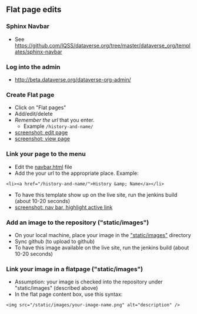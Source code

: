 ## Flat page edits

### Sphinx Navbar

- See https://github.com/IQSS/dataverse.org/tree/master/dataverse_org/templates/sphinx-navbar

### Log into the admin

- http://beta.dataverse.org/dataverse-org-admin/

### Create Flat page

- Click on "Flat pages"
- Add/edit/delete
- *Remember the url* that you enter.
    - Example ```/history-and-name/```
- [screenshot: edit page](https://github.com/IQSS/dataverse.org/blob/master/dataverse_org/static/images/user_notes/flatpage_edit.png)
- [screenshot: view page](https://github.com/IQSS/dataverse.org/blob/master/dataverse_org/static/images/user_notes/flatpage_view.png)

### Link your page to the menu

- Edit the [navbar.html](https://github.com/IQSS/dataverse.org/blob/master/dataverse_org/templates/navbar.html) file
- Add the your url to the appropriate place. Example:

```
<li><a href="/history-and-name/">History &amp; Name</a></li>
```
- To have this template show up on the live site, run the jenkins build (about 10-20 seconds)
- [screenshot: nav bar, highlight active link](https://github.com/IQSS/dataverse.org/blob/master/dataverse_org/static/images/user_notes/flatpage_navbar.png)

### Add an image to the repository ("static/images")

- On your local machine, place your image in the ["static/images"](https://github.com/IQSS/dataverse.org/tree/master/dataverse_org/static/images) directory
- Sync github (to upload to github)
- To have this image available on the live site, run the jenkins build (about 10-20 seconds)

### Link your image in a flatpage ("static/images")

- Assumption: your image is checked into the repository under "static/images" (described above)
- In the flat page content box, use this syntax:

```
<img src="/static/images/your-image-name.png" alt="description" />
````

